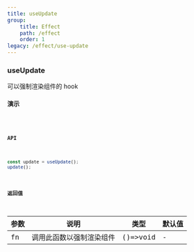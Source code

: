 ```yaml
---
title: useUpdate
group:
    title: Effect
    path: /effect
    order: 1
legacy: /effect/use-update
---
```


### useUpdate

可以强制渲染组件的 hook

#### 演示

<code src="./Demo.tsx">

#### API

```js
const update = useUpdate();
update();
```

#### 返回值

| 参数 | 说明                     | 类型     | 默认值 |
| ---- | ------------------------ | -------- | ------ |
| fn   | 调用此函数以强制渲染组件 | ()=>void | -      |
